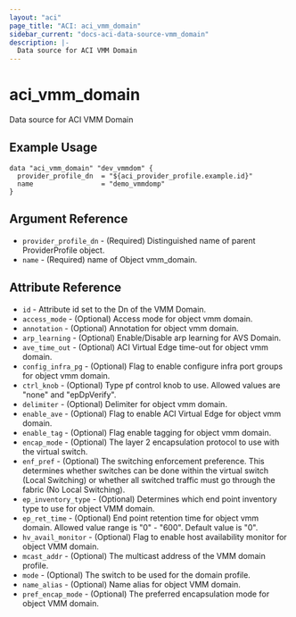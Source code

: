 ```yaml
---
layout: "aci"
page_title: "ACI: aci_vmm_domain"
sidebar_current: "docs-aci-data-source-vmm_domain"
description: |-
  Data source for ACI VMM Domain
---
```


# aci_vmm_domain

Data source for ACI VMM Domain

## Example Usage

```hcl
data "aci_vmm_domain" "dev_vmmdom" {
  provider_profile_dn  = "${aci_provider_profile.example.id}"
  name                 = "demo_vmmdomp"
}
```

## Argument Reference

- `provider_profile_dn` - (Required) Distinguished name of parent ProviderProfile object.
- `name` - (Required) name of Object vmm_domain.

## Attribute Reference

- `id` - Attribute id set to the Dn of the VMM Domain.
- `access_mode` - (Optional) Access mode for object vmm domain.
- `annotation` - (Optional) Annotation for object vmm domain.
- `arp_learning` - (Optional) Enable/Disable arp learning for AVS Domain.
- `ave_time_out` - (Optional) ACI Virtual Edge time-out for object vmm domain.
- `config_infra_pg` - (Optional) Flag to enable configure infra port groups for object vmm domain.
- `ctrl_knob` - (Optional) Type pf control knob to use. Allowed values are "none" and "epDpVerify".
- `delimiter` - (Optional) Delimiter for object vmm domain.
- `enable_ave` - (Optional) Flag to enable ACI Virtual Edge for object vmm domain.
- `enable_tag` - (Optional) Flag enable tagging for object vmm domain.
- `encap_mode` - (Optional) The layer 2 encapsulation protocol to use with the virtual switch.
- `enf_pref` - (Optional) The switching enforcement preference. This determines whether switches can be done within the virtual switch (Local Switching) or whether all switched traffic must go through the fabric (No Local Switching).
- `ep_inventory_type` - (Optional) Determines which end point inventory type to use for object VMM domain.
- `ep_ret_time` - (Optional) End point retention time for object vmm domain. Allowed value range is "0" - "600". Default value is "0".
- `hv_avail_monitor` - (Optional) Flag to enable host availability monitor for object VMM domain.
- `mcast_addr` - (Optional) The multicast address of the VMM domain profile.
- `mode` - (Optional) The switch to be used for the domain profile.
- `name_alias` - (Optional) Name alias for object VMM domain.
- `pref_encap_mode` - (Optional) The preferred encapsulation mode for object VMM domain.
